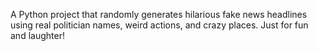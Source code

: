 A Python project that randomly generates hilarious fake news headlines using real politician names, weird actions, and crazy places. Just for fun and laughter!
